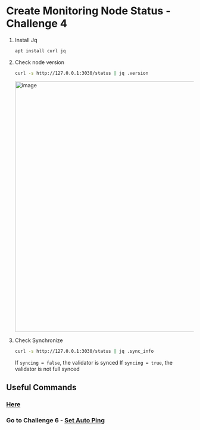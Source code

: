 # Create Monitoring Node Status - Challenge 4

1. Install Jq

    ```bash
    apt install curl jq
    ```
    
2. Check node version

    ```bash
    curl -s http://127.0.0.1:3030/status | jq .version
    ```
    
    <img width="675" alt="image" src="https://user-images.githubusercontent.com/78410824/181920177-9c874c17-4ec0-4d6a-8a1e-7db525190ef1.png">

3. Check Synchronize

    ```bash
    curl -s http://127.0.0.1:3030/status | jq .sync_info
    ```
    
    If `syncing = false`, the validator is synced
    If `syncing = true`, the validator is not full synced
    

## Useful Commands

### [Here](https://github.com/0xachraf/stakewars/blob/main/useful.md)

### Go to Challenge 6 - [Set Auto Ping](https://github.com/0xachraf/stakewars/blob/main/task/06.md)
